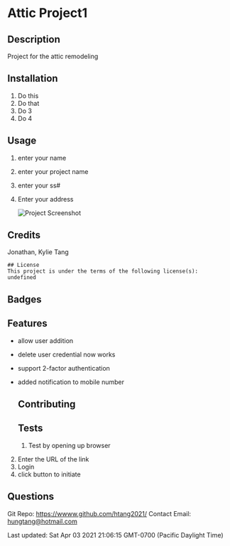 # Attic Project1

  ## Description
  Project for the attic remodeling

  

  ## Installation
  1. Do this
2. Do that
3. Do 3
4. Do 4


  ## Usage
  1. enter your name
2. enter your project name
3. enter your ss#
4. Enter your address

  
      ![Project Screenshot](assets/images/screenshot.png)
    

  ## Credits
  Jonathan, Kylie Tang

  
    ## License
    This project is under the terms of the following license(s): 
    undefined
  

  ## Badges

  ## Features
  - allow user addition
- delete user credential now works
- support 2-factor authentication
- added notification to mobile number


  ## Contributing
  

  ## Tests
  1. Test by opening up browser
2. Enter the URL of the link
3. Login
4. click button to initiate

  ## Questions
  Git Repo: https://wwww.github.com/htang2021/
  Contact Email: hungtang@hotmail.com

  Last updated: Sat Apr 03 2021 21:06:15 GMT-0700 (Pacific Daylight Time)
